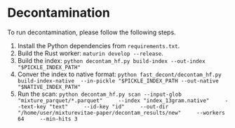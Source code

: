 # Decontamination

To run decontamination, please follow the following steps.
1. Install the Python dependencies from `requirements.txt`.
2. Build the Rust worker: `maturin develop --release`.
3. Build the index: `python decontam_hf.py build-index --out-index "$PICKLE_INDEX_PATH"`
4. Conver the index to native format: `python fast_decont/decontam_hf.py build-index-native  --in-pickle "$PICKLE_INDEX_PATH --out-native "$NATIVE_INDEX_PATH"`
5. Run the scan: ```python decontam_hf.py scan --input-glob "mixture_parquet/*.parquet"     --index "index_13gram.native"     --text-key "text"     --id-key "id"     --out-dir "/home/user/mixturevitae-paper/decontam_results/new"     --workers 64     --min-hits 3```
